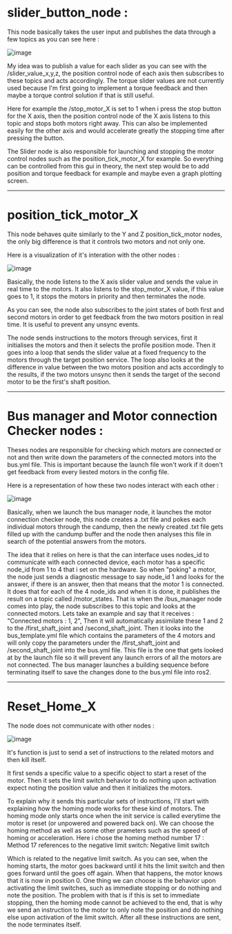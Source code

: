 # slider_button_node : 

This node basically takes the user input and publishes the data through a few topics as you can see here :  

![image](https://github.com/user-attachments/assets/399686e9-c1d9-4478-a478-862ddcf5aa6b)


 

My idea was to publish a value for each slider as you can see with the /slider_value_x,y,z, the position control node of each axis then subscribes to these topics and acts accordingly. The torque slider values are not currently used because I'm first going to implement a torque feedback and then maybe a torque control solution if that is still useful.  

Here for example the /stop_motor_X is set to 1 when i press the stop button for the X axis, then the position control node of the X axis listens to this topic and stops both motors right away. This can also be implemented easily for the other axis and would accelerate greatly the stopping time after pressing the button. 

 

The Slider node is also responsible for launching and stopping the motor control nodes such as the position_tick_motor_X for example. So everything can be controlled from this gui in theory, the next step would be to add position and torque feedback for example and maybe even a graph plotting screen.   

--------------------------------------

# position_tick_motor_X 

This node behaves quite similarly to the Y and Z position_tick_motor nodes, the only big difference is that it controls two motors and not only one. 

Here is a visualization of it's interation with the other nodes :  

![image](https://github.com/user-attachments/assets/aa728ae3-bf99-4cb8-8d32-8e359ce83646)


Basically, the node listens to the X axis slider value and sends the value in real time to the motors. It also listens to the stop_motor_X value, if this value goes to 1, it stops the motors in priority and then terminates the node. 

As you can see, the node also subscribes to the joint states of both first and second motors in order to get feedback from the two motors position in real time. It is useful to prevent any unsync events. 

The node sends instructions to the motors through services, first it initialises the motors and then it selects the profile position mode. Then it goes into a loop that sends the slider value at a fixed frequency to the motors through the target position service. The loop also looks at the difference in value between the two motors position and acts accordingly to the results, if the two motors unsync then it sends the target of the second motor to be the first's shaft position.  

--------------------------------------------


# Bus manager and Motor connection Checker nodes :  

Theses nodes are responsible for checking which motors are connected or not and then write down the parameters of the connected motors into the bus.yml file. This is important because the launch file won't work if it doen't get feedback from every liested motors in the config file.  

Here is a representation of how these two nodes interact with each other :  

 ![image](https://github.com/user-attachments/assets/ebeb577b-f30b-40cc-b7a9-bbdb3a44f6bc)



Basically, when we launch the bus manager node, it launches the motor connection checker node, this node creates a .txt file and pokes each individual motors through the candump, then the newly created .txt file gets filled up with the candump buffer and the node then analyses this file in search of the potential answers from the motors.  

The idea that it relies on here is that the can interface uses nodes_id to communicate with each connected device, each motor has a specific node_id from 1 to 4 that i set on the hardware. So when "poking" a motor, the node just sends a diagnostic message to say node_id 1 and looks for the answer, if there is an answer, then that means that the motor 1 is connected. It does that for each of the 4 node_ids and when it is done, it publishes the result on a topic called /motor_states. That is when the /bus_manager node comes into play, the node subscribes to this topic and looks at the connected motors. Lets take an example and say that it receives : "Connected motors : 1, 2", Then it will automatically assimilate these 1 and 2 to the /first_shaft_joint and /second_shaft_joint. Then it looks into the bus_template.yml file which contains the parameters of the 4 motors and will only copy the parameters under the /first_shaft_joint and /second_shaft_joint into the bus.yml file. This file is the one that gets looked at by the launch file so it will prevent any launch errors of all the motors are not connected. The bus manager launches a building sequence before terminating itself to save the changes done to the bus.yml file into ros2.

----------------------------------------------


# Reset_Home_X 

The node does not communicate with other nodes :  

![image](https://github.com/user-attachments/assets/50e76852-2f3b-4a7d-a5c5-a4892798d950)


It's function is just to send a set of instructions to the related motors and then kill itself. 


It first sends a specific value to a specific object to start a reset of the motor. Then it sets the limit switch behavior to do nothing upon activation expect noting the position value and then it initializes the motors. 

To explain why it sends this particular sets of instructions, I'll start with explaining how the homing mode works for these kind of motors. The homing mode only starts once when the init service is called everytime the motor is reset (or unpowered and powered back on). We can choose the homing method as well as some other prameters such as the speed of homing or acceleration. Here i chose the homing method number 17 :  
Method 17 references to the negative limit switch: Negative limit switch

Which is related to the negative limit switch. As you can see, when the homing starts, the motor goes backward until it hits the limit switch and then goes forward until the goes off again. When that happens, the motor knows that it is now in position 0. One thing we can choose is the behavior upon activating the limit switches, such as immediate stopping or do nothing and note the position. The problem with that is if this is set to immediate stopping, then the homing mode cannot be achieved to the end, that is why we send an instruction to the motor to only note the position and do nothing else upon activation of the limit switch. After all these instructions are sent, the node terminates itself. 
